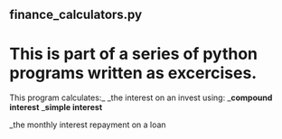 ## finance_calculators.py

# This is part of a series of python programs written as excercises.

This program calculates:_
 _the interest on an invest using:
  _**compound interest**
  _**simple interest**
  
 _the monthly interest repayment on a loan

 
